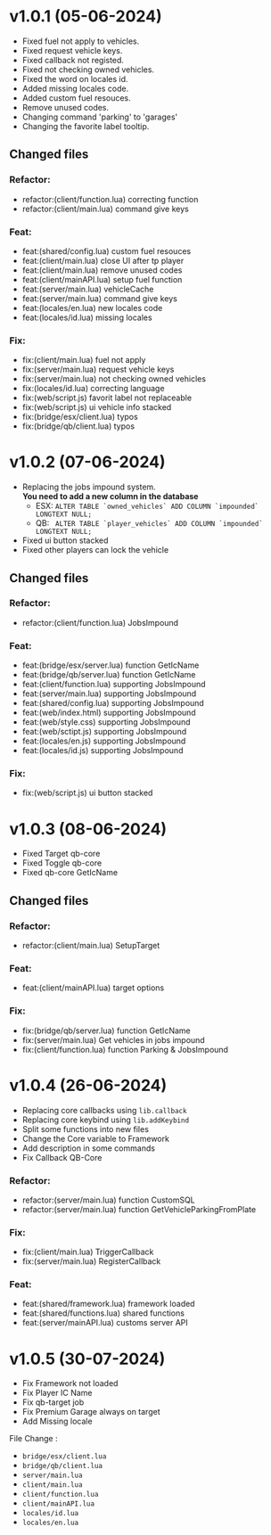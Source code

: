 # v1.0.1 (05-06-2024)

- Fixed fuel not apply to vehicles.
- Fixed request vehicle keys.
- Fixed callback not registed.
- Fixed not checking owned vehicles.
- Fixed the word on locales id.
- Added missing locales code.
- Added custom fuel resouces.
- Remove unused codes.
- Changing command 'parking' to 'garages'
- Changing the favorite label tooltip.

## Changed files

### Refactor:

- refactor:(client/function.lua) correcting function
- refactor:(client/main.lua) command give keys

### Feat:

- feat:(shared/config.lua) custom fuel resouces
- feat:(client/main.lua) close UI after tp player
- feat:(client/main.lua) remove unused codes
- feat:(client/mainAPI.lua) setup fuel function
- feat:(server/main.lua) vehicleCache
- feat:(server/main.lua) command give keys
- feat:(locales/en.lua) new locales code
- feat:(locales/id.lua) missing locales

### Fix:

- fix:(client/main.lua) fuel not apply
- fix:(server/main.lua) request vehicle keys
- fix:(server/main.lua) not checking owned vehicles
- fix:(locales/id.lua) correcting language
- fix:(web/script.js) favorit label not replaceable
- fix:(web/script.js) ui vehicle info stacked
- fix:(bridge/esx/client.lua) typos
- fix:(bridge/qb/client.lua) typos

# v1.0.2 (07-06-2024)

- Replacing the jobs impound system.<br>
  **You need to add a new column in the database**
  - ESX: `` ALTER TABLE `owned_vehicles` ADD COLUMN `impounded` LONGTEXT NULL; ``
  - QB: `` ALTER TABLE `player_vehicles` ADD COLUMN `impounded` LONGTEXT NULL;``
- Fixed ui button stacked
- Fixed other players can lock the vehicle

## Changed files

### Refactor:

- refactor:(client/function.lua) JobsImpound

### Feat:

- feat:(bridge/esx/server.lua) function GetIcName
- feat:(bridge/qb/server.lua) function GetIcName
- feat:(client/function.lua) supporting JobsImpound
- feat:(server/main.lua) supporting JobsImpound
- feat:(shared/config.lua) supporting JobsImpound
- feat:(web/index.html) supporting JobsImpound
- feat:(web/style.css) supporting JobsImpound
- feat:(web/sctipt.js) supporting JobsImpound
- feat:(locales/en.js) supporting JobsImpound
- feat:(locales/id.js) supporting JobsImpound

### Fix:

- fix:(web/script.js) ui button stacked

# v1.0.3 (08-06-2024)

- Fixed Target qb-core
- Fixed Toggle qb-core
- Fixed qb-core GetIcName

## Changed files

### Refactor:

- refactor:(client/main.lua) SetupTarget

### Feat:

- feat:(client/mainAPI.lua) target options

### Fix:

- fix:(bridge/qb/server.lua) function GetIcName
- fix:(server/main.lua) Get vehicles in jobs impound
- fix:(client/function.lua) function Parking & JobsImpound

# v1.0.4 (26-06-2024)

- Replacing core callbacks using `lib.callback`
- Replacing core keybind using `lib.addKeybind`
- Split some functions into new files
- Change the Core variable to Framework
- Add description in some commands
- Fix Callback QB-Core

### Refactor:

- refactor:(server/main.lua) function CustomSQL
- refactor:(server/main.lua) function GetVehicleParkingFromPlate

### Fix:

- fix:(client/main.lua) TriggerCallback
- fix:(server/main.lua) RegisterCallback

### Feat:

- feat:(shared/framework.lua) framework loaded
- feat:(shared/functions.lua) shared functions
- feat:(server/mainAPI.lua) customs server API

# v1.0.5 (30-07-2024)

- Fix Framework not loaded
- Fix Player IC Name
- Fix qb-target job
- Fix Premium Garage always on target
- Add Missing locale

File Change :

- `bridge/esx/client.lua`
- `bridge/qb/client.lua`
- `server/main.lua`
- `client/main.lua`
- `client/function.lua`
- `client/mainAPI.lua`
- `locales/id.lua`
- `locales/en.lua`
